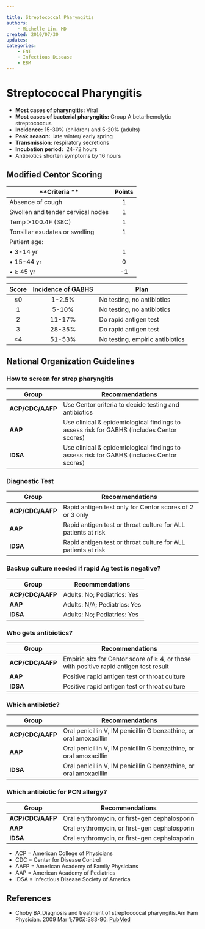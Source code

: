 ```yaml
---

title: Streptococcal Pharyngitis
authors:
    - Michelle Lin, MD
created: 2010/07/30
updates:
categories:
    - ENT
    - Infectious Disease
    - EBM
---
```


# Streptococcal Pharyngitis

- **Most cases of pharyngitis:** Viral
- **Most cases of bacterial pharyngitis:** Group A beta-hemolytic streptococcus
- **Incidence:** 15-30% (children) and 5-20% (adults) 
- **Peak season:**  late winter/ early spring
- **Transmission:** respiratory secretions
- **Incubation period:**  24-72 hours
- Antibiotics shorten symptoms by 16 hours

## Modified Centor Scoring

| **Criteria **                     | **Points** |
| --------------------------------- | :--------: |
| Absence of cough                  |      1     |
| Swollen and tender cervical nodes |      1     |
| Temp >100.4F (38C)                |      1     |
| Tonsillar exudates or swelling    |      1     |
| Patient age:                      |            |
| • 3-14 yr                         |      1     |
| • 15-44 yr                        |      0     |
| • ≥ 45 yr                         |     -1     |

| **Score** | **Incidence of GABHS** | **Plan**                        |
| :-------: | :--------------------: | ------------------------------- |
|     ≤0    |         1-2.5%         | No testing, no antibiotics      |
|     1     |          5-10%         | No testing, no antibiotics      |
|     2     |         11-17%         | Do rapid antigen test           |
|     3     |         28-35%         | Do rapid antigen test           |
|     ≥4    |         51-53%         | No testing, empiric antibiotics |

## National Organization Guidelines

### How to screen for strep pharyngitis

| **Group**        | **Recommendations**                                                                       |
| ---------------- | ----------------------------------------------------------------------------------------- |
| **ACP/CDC/AAFP** | Use Centor criteria to decide testing and antibiotics                                     |
| **AAP**          | Use clinical & epidemiological findings to assess risk for GABHS (includes Centor scores) |
| **IDSA**         | Use clinical & epidemiological findings to assess risk for GABHS (includes Centor scores) |

### Diagnostic Test

| **Group**        | **Recommendations**                                           |
| ---------------- | ------------------------------------------------------------- |
| **ACP/CDC/AAFP** | Rapid antigen test only for Centor scores of 2 or 3 only      |
| **AAP**          | Rapid antigen test or throat culture for ALL patients at risk |
| **IDSA**         | Rapid antigen test or throat culture for ALL patients at risk |

### Backup culture needed if rapid Ag test is negative?

| **Group**        | **Recommendations**          |
| ---------------- | ---------------------------- |
| **ACP/CDC/AAFP** | Adults: No; Pediatrics: Yes  |
| **AAP**          | Adults: N/A; Pediatrics: Yes |
| **IDSA**         | Adults: No; Pediatrics: Yes  |

### Who gets antibiotics?

| **Group**        | **Recommendations**                                                                   |
| ---------------- | ------------------------------------------------------------------------------------- |
| **ACP/CDC/AAFP** | Empiric abx for Centor score of ≥ 4, or those with positive rapid antigen test result |
| **AAP**          | Positive rapid antigen test or throat culture                                         |
| **IDSA**         | Positive rapid antigen test or throat culture                                         |

### Which antibiotic?

| **Group**        | **Recommendations**                                                                                                                              |
| ---------------- | ------------------------------------------------------------------------------------------------------------------------------------------------ |
| **ACP/CDC/AAFP** | Oral <span class="drug">penicillin</span> V, IM <span class="drug">penicillin</span> G benzathine, or oral <span class="drug">amoxacillin</span> |
| **AAP**          | Oral <span class="drug">penicillin</span> V, IM <span class="drug">penicillin</span> G benzathine, or oral <span class="drug">amoxacillin</span> |
| **IDSA**         | Oral <span class="drug">penicillin</span> V, IM <span class="drug">penicillin</span> G benzathine, or oral <span class="drug">amoxacillin</span> |

### Which antibiotic for PCN allergy?

| **Group**        | **Recommendations**                                                     |
| ---------------- | ----------------------------------------------------------------------- |
| **ACP/CDC/AAFP** | Oral <span class="drug">erythromycin</span>, or first-gen cephalosporin |
| **AAP**          | Oral <span class="drug">erythromycin</span>, or first-gen cephalosporin |
| **IDSA**         | Oral <span class="drug">erythromycin</span>, or first-gen cephalosporin |

- ACP = American College of Physicians
- CDC = Center for Disease Control
- AAFP = American Academy of Family Physicians
- AAP = American Academy of Pediatrics
- IDSA = Infectious Disease Society of America 

## References

- Choby BA.Diagnosis and treatment of streptococcal pharyngitis.Am Fam Physician. 2009 Mar 1;79(5):383-90. [PubMed](http://www.ncbi.nlm.nih.gov/pubmed/?term=19275067)
